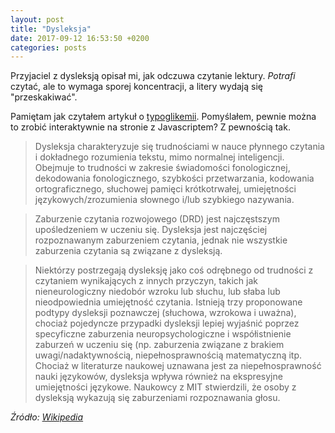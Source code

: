 ```yaml
---
layout: post
title: "Dysleksja"
date: 2017-09-12 16:53:50 +0200
categories: posts
---
```


Przyjaciel z dysleksją opisał mi, jak odczuwa czytanie lektury. *Potrafi* czytać, ale to wymaga sporej koncentracji, a litery wydają się "przeskakiwać".

Pamiętam jak czytałem artykuł o [typoglikemii](https://en.wikipedia.org/wiki/Typoglycemia). Pomyślałem, pewnie można to zrobić interaktywnie na stronie z Javascriptem? Z pewnością tak.

> Dysleksja charakteryzuje się trudnościami w nauce płynnego czytania i dokładnego rozumienia tekstu, mimo normalnej inteligencji. Obejmuje to trudności w zakresie świadomości fonologicznej, dekodowania fonologicznego, szybkości przetwarzania, kodowania ortograficznego, słuchowej pamięci krótkotrwałej, umiejętności językowych/zrozumienia słownego i/lub szybkiego nazywania.

> Zaburzenie czytania rozwojowego (DRD) jest najczęstszym upośledzeniem w uczeniu się. Dysleksja jest najczęściej rozpoznawanym zaburzeniem czytania, jednak nie wszystkie zaburzenia czytania są związane z dysleksją.

> Niektórzy postrzegają dysleksję jako coś odrębnego od trudności z czytaniem wynikających z innych przyczyn, takich jak nieneurologiczny niedobór wzroku lub słuchu, lub słaba lub nieodpowiednia umiejętność czytania. Istnieją trzy proponowane podtypy dysleksji poznawczej (słuchowa, wzrokowa i uważna), chociaż pojedyncze przypadki dysleksji lepiej wyjaśnić poprzez specyficzne zaburzenia neuropsychologiczne i współistnienie zaburzeń w uczeniu się (np. zaburzenia związane z brakiem uwagi/nadaktywnością, niepełnosprawnością matematyczną itp. Chociaż w literaturze naukowej uznawana jest za niepełnosprawność nauki językowów, dysleksja wpływa również na ekspresyjne umiejętności językowe. Naukowcy z MIT stwierdzili, że osoby z dysleksją wykazują się zaburzeniami rozpoznawania głosu.

*Źródło: [Wikipedia](https://en.wikipedia.org/wiki/Dyslexia)*




<script type="text/javascript" src="//cdnjs.cloudflare.com/ajax/libs/jquery/2.0.3/jquery.min.js"></script>
<script type="text/javascript">

"use strict";

$(function(){

	var getTextNodesIn = function(el) {
	    return $(el).find(":not(iframe,script)").addBack().contents().filter(function() {
	        return this.nodeType == 3;
	    });
	};

	// var textNodes = getTextNodesIn($("p, h1, h2, h3"));
	var textNodes = getTextNodesIn($("*"));



	function isLetter(char) {
		return /^[\d]$/.test(char);
	}


	var wordsInTextNodes = [];
	for (var i = 0; i < textNodes.length; i++) {
		var node = textNodes[i];

		var words = []

		var re = /\w+/g;
		var match;
		while ((match = re.exec(node.nodeValue)) != null) {

			var word = match[0];
			var position = match.index;

			words.push({
				length: word.length,
				position: position
			});
		}

		wordsInTextNodes[i] = words;
	};


	function messUpWords () {

		for (var i = 0; i < textNodes.length; i++) {

			var node = textNodes[i];

			for (var j = 0; j < wordsInTextNodes[i].length; j++) {

				// Only change a tenth of the words each round.
				if (Math.random() > 1/10) {

					continue;
				}

				var wordMeta = wordsInTextNodes[i][j];

				var word = node.nodeValue.slice(wordMeta.position, wordMeta.position + wordMeta.length);
				var before = node.nodeValue.slice(0, wordMeta.position);
				var after  = node.nodeValue.slice(wordMeta.position + wordMeta.length);

				node.nodeValue = before + messUpWord(word) + after;
			};
		};
	}

	function messUpWord (word) {

		if (word.length < 3) {

			return word;
		}

		return word[0] + messUpMessyPart(word.slice(1, -1)) + word[word.length - 1];
	}

	function messUpMessyPart (messyPart) {

		if (messyPart.length < 2) {

			return messyPart;
		}

		var a, b;
		while (!(a < b)) {

			a = getRandomInt(0, messyPart.length - 1);
			b = getRandomInt(0, messyPart.length - 1);
		}

		return messyPart.slice(0, a) + messyPart[b] + messyPart.slice(a+1, b) + messyPart[a] + messyPart.slice(b+1);
	}

	// From https://developer.mozilla.org/en-US/docs/Web/JavaScript/Reference/Global_Objects/Math/random
	function getRandomInt(min, max) {

		return Math.floor(Math.random() * (max - min + 1) + min);
	}


	setInterval(messUpWords, 50);
});


</script>
